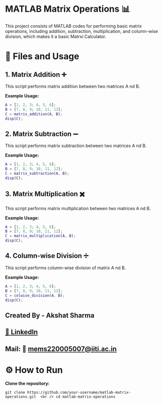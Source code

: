 # MATLAB Matrix Operations 📊
This project consists of MATLAB codes for performing basic matrix operations, including addition, subtraction, multiplication, and column-wise division, which makes it a basic Matrxi Calculator.

# 📂 Files and Usage
## 1. Matrix Addition ➕
This script performs matrix addition between two matrices A nd B.

**Example Usage:**
```matlab
A = [1, 2, 3; 4, 5, 6];  
B = [7, 8, 9; 10, 11, 12];  
C = matrix_addition(A, B);  
disp(C);
```

## 2. Matrix Subtraction ➖
This script performs matrix subtraction between two matrices  A nd B.

**Example Usage:**
```matlab
A = [1, 2, 3; 4, 5, 6];  
B = [7, 8, 9; 10, 11, 12];  
C = matrix_subtraction(A, B);  
disp(C);
```

## 3. Matrix Multiplication ✖️
This script performs matrix multiplication between two matrices  A nd B.

**Example Usage:**
```matlab
A = [1, 2, 3; 4, 5, 6];  
B = [7, 8, 9; 10, 11, 12];  
C = matrix_multiplication(A, B);  
disp(C);
```

## 4. Column-wise Division ➗
This script performs column-wise division of matrix  A nd B.

**Example Usage:**
```matlab
A = [1, 2, 3; 4, 5, 6];  
B = [7, 8, 9; 10, 11, 12];  
C = colwise_division(A, B);  
disp(C);
```

## Created By - Akshat Sharma 
## <a href="https://www.linkedin.com/in/akshat-sharma-7914a7250/"> 🔗 LinkedIn </a>
## Mail:  🔗 mems220005007@iiti.ac.in
# ⚙️ How to Run
**Clone the repository:**

`git clone https://github.com/your-username/matlab-matrix-operations.git  <br />
cd matlab-matrix-operations`
